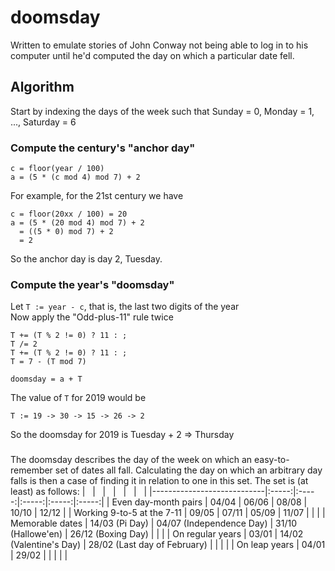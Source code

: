 # doomsday
Written to emulate stories of John Conway not being able to log in to his computer until he'd computed the day on which a particular date fell.

## Algorithm
Start by indexing the days of the week such that Sunday = 0, Monday = 1, ..., Saturday = 6

### Compute the century's "anchor day"
```
c = floor(year / 100)
a = (5 * (c mod 4) mod 7) + 2
```

For example, for the 21st century we have
```
c = floor(20xx / 100) = 20
a = (5 * (20 mod 4) mod 7) + 2
  = ((5 * 0) mod 7) + 2
  = 2
```

So the anchor day is day 2, Tuesday.

### Compute the year's "doomsday"
Let `T := year - c`, that is, the last two digits of the year\
Now apply the "Odd-plus-11" rule twice

```
T += (T % 2 != 0) ? 11 : ;
T /= 2
T += (T % 2 != 0) ? 11 : ;
T = 7 - (T mod 7)

doomsday = a + T
```

The value of `T` for 2019 would be
```
T := 19 -> 30 -> 15 -> 26 -> 2
```
So the doomsday for 2019 is Tuesday + 2 => Thursday

###
The doomsday describes the day of the week on which an easy-to-remember set of dates all fall. Calculating the day on which an arbitrary day falls is then a case of finding it in relation to one in this set. The set is (at least) as follows:
| &nbsp; | &nbsp; | &nbsp; | &nbsp; | &nbsp; | &nbsp; |
|----------------------------|:-----:|:-----:|:-----:|:-----:|:-----:|
| Even day-month pairs 		 | 04/04 | 06/06 | 08/08 | 10/10 | 12/12 |
| Working 9-to-5 at the 7-11 | 09/05 | 07/11 | 05/09 | 11/07 | | |
| Memorable dates			 | 14/03 (Pi Day) | 04/07 (Independence Day) | 31/10 (Hallowe'en) | 26/12 (Boxing Day) | | |
| On regular years			 | 03/01 | 14/02 (Valentine's Day) | 28/02 (Last day of February) | | | |
| On leap years				 | 04/01 | 29/02 | | | | |
